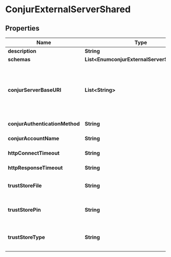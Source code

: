 

# ConjurExternalServerShared


## Properties

| Name | Type | Description | Notes |
|------------ | ------------- | ------------- | -------------|
|**description** | **String** | A description for this External Server |  [optional] |
|**schemas** | **List&lt;EnumconjurExternalServerSchemaUrn&gt;** |  |  |
|**conjurServerBaseURI** | **List&lt;String&gt;** | The base URL needed to access the CyberArk Conjur server. The base URL should consist of the protocol (\&quot;http\&quot; or \&quot;https\&quot;), the server address (resolvable name or IP address), and the port number. For example, \&quot;https://conjur.example.com:8443/\&quot;. |  |
|**conjurAuthenticationMethod** | **String** | The mechanism used to authenticate to the Conjur server. |  |
|**conjurAccountName** | **String** | The name of the account with which the desired secrets are associated. |  |
|**httpConnectTimeout** | **String** | The maximum length of time to wait to obtain an HTTP connection. |  [optional] |
|**httpResponseTimeout** | **String** | The maximum length of time to wait for a response to an HTTP request. |  [optional] |
|**trustStoreFile** | **String** | The path to a file containing the information needed to trust the certificate presented by the Conjur servers. |  [optional] |
|**trustStorePin** | **String** | The PIN needed to access the contents of the trust store. This is only required if a trust store file is required, and if that trust store requires a PIN to access its contents. |  [optional] |
|**trustStoreType** | **String** | The store type for the specified trust store file. The value should likely be one of \&quot;JKS\&quot;, \&quot;PKCS12\&quot;, or \&quot;BCFKS\&quot;. |  [optional] |



